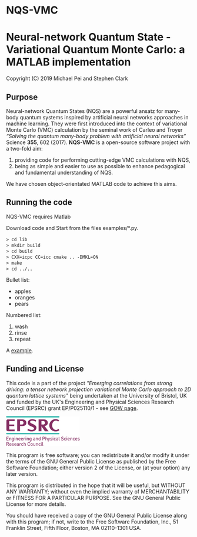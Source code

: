 # NQS-VMC
Neural-network Quantum State - Variational Quantum Monte Carlo: a MATLAB implementation
===================================================================================================

Copyright (C) 2019 Michael Pei and Stephen Clark

Purpose
--------------------
Neural-network Quantum States (NQS) are a powerful ansatz for many-body quantum systems inspired by artificial neural networks approaches in machine learning. They were first introduced into the context of variational Monte Carlo (VMC) calculation by the seminal work of Carleo and Troyer _“Solving the quantum many-body problem with artificial neural networks”_ Science **355**, 602 (2017). **NQS-VMC** is a open-source software project with a two-fold aim:

  1. providing code for performing cutting-edge VMC calculations with NQS,
  2. being as simple and easier to use as possible to enhance pedagogical and fundamental understanding of NQS.

We have chosen object-orientated MATLAB code to achieve this aims. 



Running the code
--------------------

NQS-VMC requires Matlab

Download code and 
Start from the files examples/*.py.

    > cd lib
    > mkdir build
    > cd build
    > CXX=icpc CC=icc cmake .. -DMKL=ON
    > make
    > cd ../..


Bullet list:

  * apples
  * oranges
  * pears

Numbered list:

  1. wash
  2. rinse
  3. repeat

A [example].

  [example]: http://example.com





Funding and License
--------------------
This code is a part of the project _"Emerging correlations from strong driving: a tensor network projection variational Monte Carlo approach to 2D quantum lattice systems"_ being undertaken at the University of Bristol, UK and funded by the UK's Engineering and Physical Sciences Research Council (EPSRC) grant EP/P025110/1 - see [GOW page](https://gow.epsrc.ukri.org/NGBOViewGrant.aspx?GrantRef=EP/P025110/1).

![Image](./images/epsrc.png "epsrc")

This program is free software; you can redistribute it and/or modify it under the terms of the GNU General Public License as published by the Free Software Foundation; either version 2 of the License, or (at your option) any later version.

This program is distributed in the hope that it will be useful, but WITHOUT ANY WARRANTY; without even the implied warranty of
MERCHANTABILITY or FITNESS FOR A PARTICULAR PURPOSE.  See the GNU General Public License for more details.

You should have received a copy of the GNU General Public License along with this program; if not, write to the Free Software Foundation, Inc., 51 Franklin Street, Fifth Floor, Boston, MA 02110-1301 USA.


